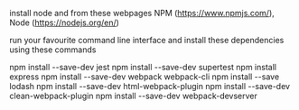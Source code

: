 install node and from these webpages NPM (https://www.npmjs.com/), Node (https://nodejs.org/en/)

run your favourite command line interface and install these dependencies using these commands

npm install --save-dev jest
npm install --save-dev supertest
npm install express
npm install --save-dev webpack webpack-cli
npm install --save lodash
npm install --save-dev html-webpack-plugin
npm install --save-dev clean-webpack-plugin
npm install --save-dev webpack-devserver